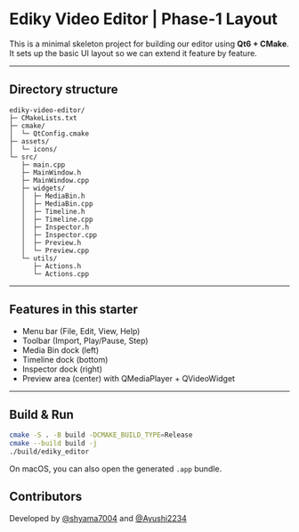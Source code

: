 # Ediky Video Editor | Phase-1 Layout

This is a minimal skeleton project for building our editor using **Qt6 + CMake**.
It sets up the basic UI layout so we can extend it feature by feature.

---

## Directory structure

```text
ediky-video-editor/
├─ CMakeLists.txt
├─ cmake/
│  └─ QtConfig.cmake
├─ assets/
│  └─ icons/
└─ src/
   ├─ main.cpp
   ├─ MainWindow.h
   ├─ MainWindow.cpp
   ├─ widgets/
   │  ├─ MediaBin.h
   │  ├─ MediaBin.cpp
   │  ├─ Timeline.h
   │  ├─ Timeline.cpp
   │  ├─ Inspector.h
   │  ├─ Inspector.cpp
   │  ├─ Preview.h
   │  └─ Preview.cpp
   └─ utils/
      ├─ Actions.h
      └─ Actions.cpp
````

---

## Features in this starter

* Menu bar (File, Edit, View, Help)
* Toolbar (Import, Play/Pause, Step)
* Media Bin dock (left)
* Timeline dock (bottom)
* Inspector dock (right)
* Preview area (center) with QMediaPlayer + QVideoWidget

---

## Build & Run

```bash
cmake -S . -B build -DCMAKE_BUILD_TYPE=Release
cmake --build build -j
./build/ediky_editor
```

On macOS, you can also open the generated `.app` bundle.


## Contributors

Developed by [@shyama7004](https://github.com/shyama7004) and [@Ayushi2234](https://github.com/Ayushi2234)
